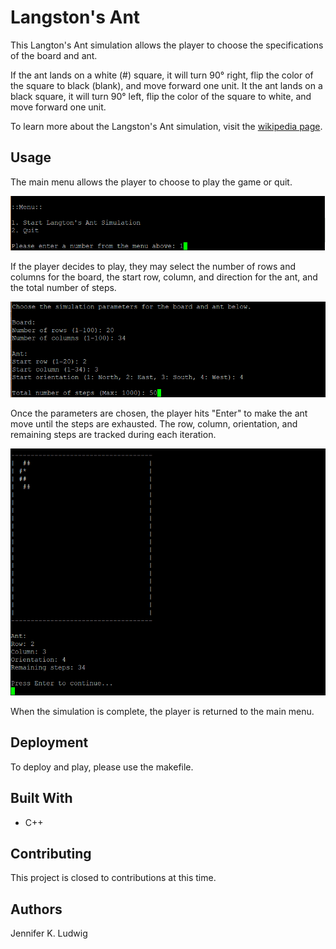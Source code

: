 # Langston's Ant
This Langton's Ant simulation allows the player to choose the specifications of the board and ant. 

If the ant lands on a white (#) square, it will turn 90° right, flip the color of the square to black (blank), and move forward one unit. It the ant lands on a black square, it will turn 90° left, flip the color of the square to white, and move forward one unit.

To learn more about the Langston's Ant simulation, visit the [wikipedia page](https://en.wikipedia.org/wiki/Langton%27s_ant).

## Usage
The main menu allows the player to choose to play the game or quit.

![photo1](/screenshots/photo1.GIF)

If the player decides to play, they may select the number of rows and columns for the board, the start row, column, and direction for the ant, and the total number of steps.

![photo2](/screenshots/photo2.GIF)

Once the parameters are chosen, the player hits "Enter" to make the ant move until the steps are exhausted. The row, column, orientation, and remaining steps are tracked during each iteration.

![photo3](/screenshots/photo3.GIF)

When the simulation is complete, the player is returned to the main menu.

## Deployment
To deploy and play, please use the makefile.

## Built With
* C++

## Contributing
This project is closed to contributions at this time.

## Authors
Jennifer K. Ludwig

